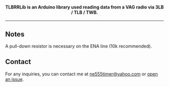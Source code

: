 <h4 align="center"><b>TLBRRLib</b> is an Arduino library used reading data from a VAG radio via 3LB / TLB / TWB.</h4>

---

## Notes
A pull-down resistor is necessary on the ENA line (10k recommended).

## Contact
For any inquiries, you can contact me at [ne555timer@yahoo.com](mailto:ne555timer@yahoo.com) or [open an issue](https://github.com/domnulvlad/TLBLib/issues).
